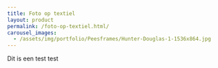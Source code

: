 ```yaml
---
title: Foto op textiel
layout: product
permalink: /foto-op-textiel.html/
carousel_images:
  - /assets/img/portfolio/Peesframes/Hunter-Douglas-1-1536x864.jpg
---
```

Dit is een test test